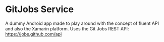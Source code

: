 <h1> GitJobs Service </h1>

A dummy Android app made to play around with the concept of fluent API and also the Xamarin platform. Uses the Git Jobs REST API: https://jobs.github.com/api
